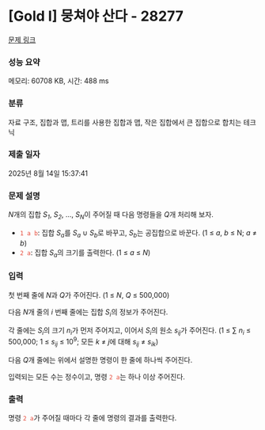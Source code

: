 # [Gold I] 뭉쳐야 산다 - 28277 

[문제 링크](https://www.acmicpc.net/problem/28277) 

### 성능 요약

메모리: 60708 KB, 시간: 488 ms

### 분류

자료 구조, 집합과 맵, 트리를 사용한 집합과 맵, 작은 집합에서 큰 집합으로 합치는 테크닉

### 제출 일자

2025년 8월 14일 15:37:41

### 문제 설명

<p><var>N</var>개의 집합 <var>S<sub>1</sub></var>, <var>S<sub>2</sub></var>, …, <var>S<sub>N</sub></var>이 주어질 때 다음 명령들을 <var>Q</var>개 처리해 보자.</p>

<ul>
	<li><span style="color:#e74c3c;"><code>1 a b</code></span>: 집합 <var>S<sub>a</sub></var>를 <var>S<sub>a</sub></var> ∪ <var>S<sub>b</sub></var>로 바꾸고, <var>S<sub>b</sub></var>는 공집합으로 바꾼다. (1 ≤ <var>a</var>, <var>b</var> ≤ N; <var>a</var> ≠ <var>b</var>)</li>
	<li><span style="color:#e74c3c;"><code>2 a</code></span>: 집합 <var>S<sub>a</sub></var>의 크기를 출력한다. (1 ≤ <var>a</var> ≤ <var>N</var>)</li>
</ul>

### 입력 

 <p>첫 번째 줄에 <var>N</var>과 <var>Q</var>가 주어진다. (1 ≤ <var>N</var>, <var>Q</var> ≤ 500,000)</p>

<p>다음 <var>N</var>개 줄의 <var>i</var> 번째 줄에는 집합 <var>S<sub>i</sub></var>의 정보가 주어진다.</p>

<p>각 줄에는 <var>S<sub>i</sub></var>의 크기 <var>n<sub>i</sub></var>가 먼저 주어지고, 이어서 <var>S<sub>i</sub></var>의 원소 <var>s<sub>ij</sub></var>가 주어진다. (1 ≤ ∑ <var>n<sub>i</sub></var> ≤ 500,000; 1 ≤ <var>s<sub>ij</sub></var> ≤ 10<sup>9</sup>; 모든 <var>k</var> ≠ <var>j</var>에 대해 <var>s<sub>ij</sub></var> ≠ <var>s<sub>ik</sub></var>)</p>

<p>다음 <var>Q</var>개 줄에는 위에서 설명한 명령이 한 줄에 하나씩 주어진다.</p>

<p>입력되는 모든 수는 정수이고, 명령 <span style="color:#e74c3c;"><code>2 a</code></span>는 하나 이상 주어진다.</p>

### 출력 

 <p>명령 <span style="color:#e74c3c;"><code>2 a</code></span>가 주어질 때마다 각 줄에 명령의 결과를 출력한다.</p>

